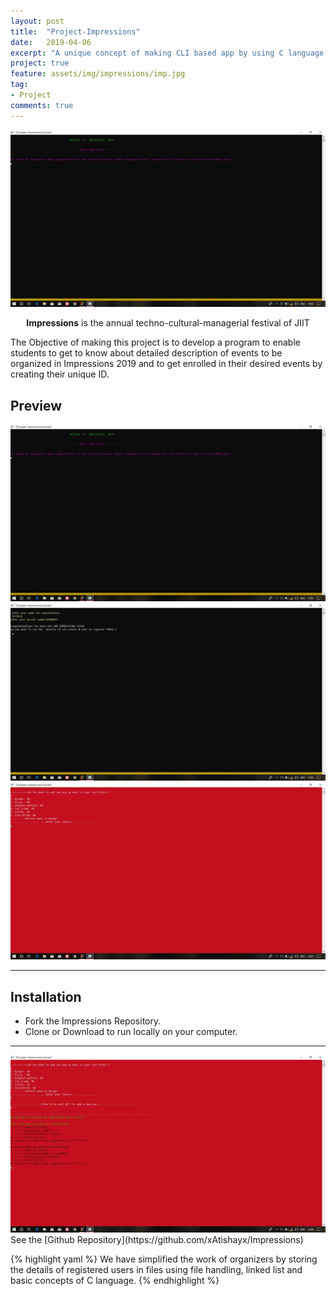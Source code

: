```yaml
---
layout: post
title:  "Project-Impressions"
date:   2019-04-06
excerpt: "A unique concept of making CLI based app by using C language of our college fest 'Impressions'"
project: true
feature: assets/img/impressions/imp.jpg
tag:
- Project
comments: true
---
```


![Firstlook](assets/img/impressions/imp-1.jpg)    

<center><b>Impressions</b> is the annual techno-cultural-managerial festival of JIIT</center>

The Objective of making this project is to develop a program to enable students to get to know about detailed description of events to be organized in Impressions 2019 and to get enrolled in their desired events by creating their unique ID.



## Preview

<img src="assets/img/impressions/imp-1.jpg" />
<img src="assets/img/impressions/imp-1.1.jpg" />
<img src="assets/img/impressions/imp1.2.jpg" />

---
## Installation
* Fork the Impressions Repository.
* Clone or Download to run locally on your computer.
---

<img src="assets/img/impressions/imp-2.jpg">
See the [Github Repository](https://github.com/xAtishayx/Impressions)     


{% highlight yaml %}
We have simplified the work of organizers by storing
the details of registered users in files using file handling,
linked list and basic concepts of C language.
{% endhighlight %}
